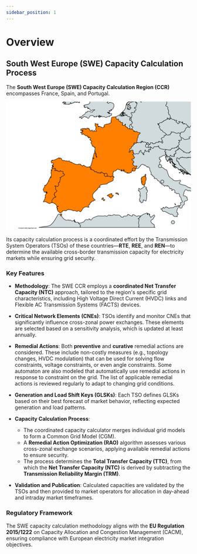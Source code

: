 ```yaml
---
sidebar_position: 1
---
```

# Overview

## South West Europe (SWE) Capacity Calculation Process

The **South West Europe (SWE) Capacity Calculation Region (CCR)** encompasses France, Spain, and Portugal.

![SWE CCR](/static/img/SWE.png)

Its capacity calculation process is a coordinated effort by the Transmission System Operators (TSOs) of these countries—**RTE**, **REE**, and **REN**—to determine the available cross-border transmission capacity for electricity markets while ensuring grid security.

### Key Features

- **Methodology**: The SWE CCR employs a **coordinated Net Transfer Capacity (NTC)** approach, tailored to the region's specific grid characteristics, including High Voltage Direct Current (HVDC) links and Flexible AC Transmission Systems (FACTS) devices.

- **Critical Network Elements (CNEs)**: TSOs identify and monitor CNEs that significantly influence cross-zonal power exchanges. These elements are selected based on a sensitivity analysis, which is updated at least annually.

- **Remedial Actions**: Both **preventive** and **curative** remedial actions are considered. These include non-costly measures (e.g., topology changes, HVDC modulation) that can be used for solving flow constraints, voltage constraints, or even angle constraints.
      Some automaton are also modeled that automatically use remedial actions in response to constraint on the grid.
      The list of applicable remedial actions is reviewed regularly to adapt to changing grid conditions.

- **Generation and Load Shift Keys (GLSKs)**: Each TSO defines GLSKs based on their best forecast of market behavior, reflecting expected generation and load patterns.

- **Capacity Calculation Process**:
    - The coordinated capacity calculator merges individual grid models to form a Common Grid Model (CGM).
    - A **Remedial Action Optimization (RAO)** algorithm assesses various cross-zonal exchange scenarios, applying available remedial actions to ensure security.
    - The process determines the **Total Transfer Capacity (TTC)**, from which the **Net Transfer Capacity (NTC)** is derived by subtracting the **Transmission Reliability Margin (TRM)**.

- **Validation and Publication**: Calculated capacities are validated by the TSOs and then provided to market operators for allocation in day-ahead and intraday market timeframes.

### Regulatory Framework

The SWE capacity calculation methodology aligns with the **EU Regulation 2015/1222** on Capacity Allocation and Congestion Management (CACM), ensuring compliance with European electricity market integration objectives.

